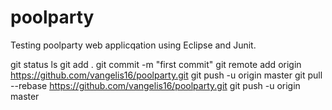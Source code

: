 # poolparty

Testing poolparty web applicqation using Eclipse and Junit.

git status
ls
git add .
git commit -m "first commit"
git remote add origin https://github.com/vangelis16/poolparty.git
git push -u origin master
git pull --rebase https://github.com/vangelis16/poolparty.git
git push -u origin master
